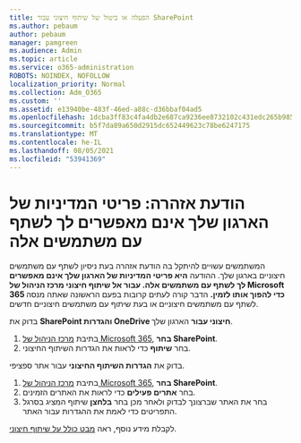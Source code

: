 ```yaml
---
title: הפעלה או ביטול של שיתוף חיצוני עבור SharePoint
ms.author: pebaum
author: pebaum
manager: pamgreen
ms.audience: Admin
ms.topic: article
ms.service: o365-administration
ROBOTS: NOINDEX, NOFOLLOW
localization_priority: Normal
ms.collection: Adm_O365
ms.custom: ''
ms.assetid: e13940be-483f-46ed-a88c-d36bbaf04ad5
ms.openlocfilehash: 1dcba3ff83c4fa4db2e687ca9236ee8732102c431edc265b9856c94c126708d9
ms.sourcegitcommit: b5f7da89a650d2915dc652449623c78be6247175
ms.translationtype: MT
ms.contentlocale: he-IL
ms.lasthandoff: 08/05/2021
ms.locfileid: "53941369"
---
```

# <a name="warning-message-your-organizations-policies-dont-allow-you-to-share-with-these-users"></a>הודעת אזהרה: פריטי המדיניות של הארגון שלך אינם מאפשרים לך לשתף עם משתמשים אלה

המשתמשים עשויים להיתקל בה הודעת אזהרה בעת ניסיון לשתף עם משתמשים חיצוניים בארגון שלך. ההודעה **היא פריטי המדיניות של הארגון שלך אינם מאפשרים לך לשתף עם משתמשים אלה. עבור אל שיתוף חיצוני מרכז הניהול של Microsoft 365 כדי להפוך אותו לזמין.** הדבר קורה לעתים קרובות בפעם הראשונה שאתה מנסה לשתף עם משתמשים חיצוניים או בעת שיתוף עם משתמשים חיצוניים חדשים.

בדוק את **SharePoint והגדרות OneDrive חיצוני עבור** הארגון שלך.

1. בתיבת [מרכז הניהול של Microsoft 365](https://admin.microsoft.com/AdminPortal/Home#/homepage">https://admin.microsoft.com/), **בחר SharePoint**.
3. בחר **שיתוף** כדי לראות את הגדרות השיתוף החיצוני.

בדוק את **הגדרות השיתוף החיצוני** עבור אתר ספציפי.

1. בתיבת [מרכז הניהול של Microsoft 365](https://admin.microsoft.com/AdminPortal/Home#/homepage">https://admin.microsoft.com/), **בחר SharePoint**.
2. בחר **אתרים פעילים** כדי לראות את האתרים הזמינים.
3. בחר את האתר שברצונך לבדוק ולאחר מכן בחר **בלחצן** שיתוף המציג בסרגל התפריטים כדי לאמת את ההגדרות עבור האתר.

לקבלת מידע נוסף, ראה [מבט כולל על שיתוף חיצוני](https://docs.microsoft.com/sharepoint/external-sharing-overview).